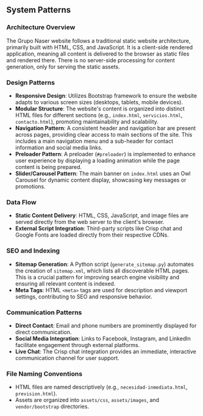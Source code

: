 ## System Patterns

### Architecture Overview
The Grupo Naser website follows a traditional static website architecture, primarily built with HTML, CSS, and JavaScript. It is a client-side rendered application, meaning all content is delivered to the browser as static files and rendered there. There is no server-side processing for content generation, only for serving the static assets.

### Design Patterns
-   **Responsive Design**: Utilizes Bootstrap framework to ensure the website adapts to various screen sizes (desktops, tablets, mobile devices).
-   **Modular Structure**: The website's content is organized into distinct HTML files for different sections (e.g., `index.html`, `servicios.html`, `contacto.html`), promoting maintainability and scalability.
-   **Navigation Pattern**: A consistent header and navigation bar are present across pages, providing clear access to main sections of the site. This includes a main navigation menu and a sub-header for contact information and social media links.
-   **Preloader Pattern**: A preloader (`#preloader`) is implemented to enhance user experience by displaying a loading animation while the page content is being prepared.
-   **Slider/Carousel Pattern**: The main banner on `index.html` uses an Owl Carousel for dynamic content display, showcasing key messages or promotions.

### Data Flow
-   **Static Content Delivery**: HTML, CSS, JavaScript, and image files are served directly from the web server to the client's browser.
-   **External Script Integration**: Third-party scripts like Crisp chat and Google Fonts are loaded directly from their respective CDNs.

### SEO and Indexing
-   **Sitemap Generation**: A Python script (`generate_sitemap.py`) automates the creation of `sitemap.xml`, which lists all discoverable HTML pages. This is a crucial pattern for improving search engine visibility and ensuring all relevant content is indexed.
-   **Meta Tags**: HTML `<meta>` tags are used for description and viewport settings, contributing to SEO and responsive behavior.

### Communication Patterns
-   **Direct Contact**: Email and phone numbers are prominently displayed for direct communication.
-   **Social Media Integration**: Links to Facebook, Instagram, and LinkedIn facilitate engagement through external platforms.
-   **Live Chat**: The Crisp chat integration provides an immediate, interactive communication channel for user support.

### File Naming Conventions
-   HTML files are named descriptively (e.g., `necesidad-inmediata.html`, `prevision.html`).
-   Assets are organized into `assets/css`, `assets/images`, and `vendor/bootstrap` directories.